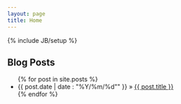 ```yaml
---
layout: page
title: Home
---
```

{% include JB/setup %}

## Blog Posts

<ul class="posts">
  {% for post in site.posts %}
    <li><span>{{ post.date | date : "%Y/%m/%d"" }}</span> &raquo; <a href="{{ BASE_PATH }}{{ post.url }}">{{ post.title }}</a></li>
  {% endfor %}
</ul>